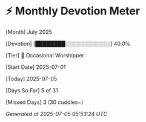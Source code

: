 # ⚡ Monthly Devotion Meter

[Month]        July 2025

[Devotion]     [████████░░░░░░░░░░░░] 40.0%

[Tier]         🫦 Occasional Worshipper

[Start Date]   2025-07-01

[Today]        2025-07-05

[Days So Far]  5 of 31

[Missed Days]  3 (30 cuddles~)

*Generated at 2025-07-05 05:53:24 UTC*